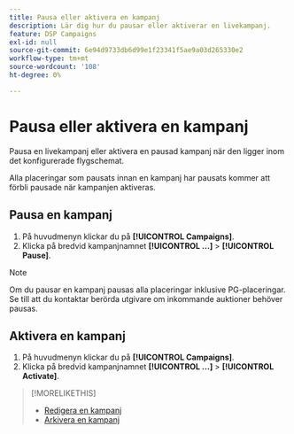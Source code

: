 ```yaml
---
title: Pausa eller aktivera en kampanj
description: Lär dig hur du pausar eller aktiverar en livekampanj.
feature: DSP Campaigns
exl-id: null
source-git-commit: 6e94d9733db6d99e1f23341f5ae9a03d265330e2
workflow-type: tm+mt
source-wordcount: '108'
ht-degree: 0%

---
```


# Pausa eller aktivera en kampanj

Pausa en livekampanj eller aktivera en pausad kampanj när den ligger inom det konfigurerade flygschemat.

Alla placeringar som pausats innan en kampanj har pausats kommer att förbli pausade när kampanjen aktiveras.

## Pausa en kampanj

1. På huvudmenyn klickar du på **[!UICONTROL Campaigns]**.
1. Klicka på bredvid kampanjnamnet  **[!UICONTROL ...]** > **[!UICONTROL Pause]**.

>[!NOTE]
>
>Om du pausar en kampanj pausas alla placeringar inklusive PG-placeringar. Se till att du kontaktar berörda utgivare om inkommande auktioner behöver pausas.

## Aktivera en kampanj

1. På huvudmenyn klickar du på **[!UICONTROL Campaigns]**.
1. Klicka på bredvid kampanjnamnet  **[!UICONTROL ...]** > **[!UICONTROL Activate]**.

>[!MORELIKETHIS]
>
>* [Redigera en kampanj](campaign-edit.md)
>* [Arkivera en kampanj](campaign-archive-unarchive.md)

